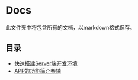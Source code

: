 Docs
===

此文件夹中将包含所有的文档，以markdown格式保存。

目录
---

* [快速搭建Server端开发环境](./快速搭建Server端开发环境.md)
* [APP的功能简介卷轴](./APP的功能简介卷轴.md)